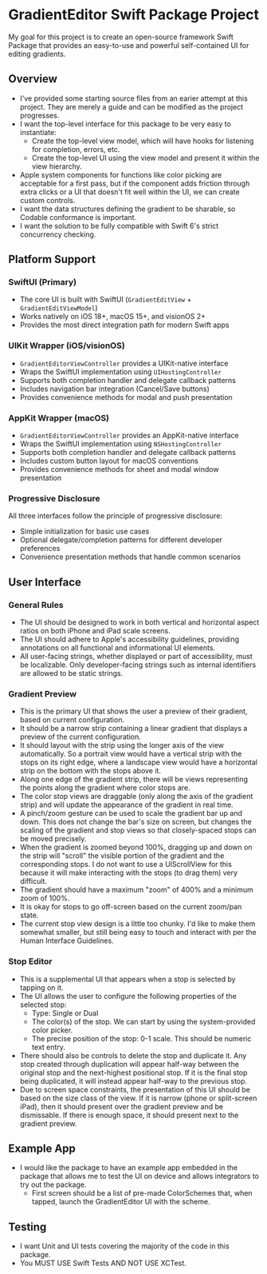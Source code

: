# GradientEditor Swift Package Project

My goal for this project is to create an open-source framework Swift Package that provides an easy-to-use and powerful self-contained UI for editing gradients.

## Overview

- I've provided some starting source files from an earier attempt at this project. They are merely a guide and can be modified as the project progresses.
- I want the top-level interface for this package to be very easy to instantiate:
  - Create the top-level view model, which will have hooks for listening for completion, errors, etc.
  - Create the top-level UI using the view model and present it within the view hierarchy.
- Apple system components for functions like color picking are acceptable for a first pass, but if the component adds friction through extra clicks or a UI that doesn't fit well within the UI, we can create custom controls.
- I want the data structures defining the gradient to be sharable, so Codable conformance is important.
- I want the solution to be fully compatible with Swift 6's strict concurrency checking.

## Platform Support

### SwiftUI (Primary)
- The core UI is built with SwiftUI (`GradientEditView` + `GradientEditViewModel`)
- Works natively on iOS 18+, macOS 15+, and visionOS 2+
- Provides the most direct integration path for modern Swift apps

### UIKit Wrapper (iOS/visionOS)
- `GradientEditorViewController` provides a UIKit-native interface
- Wraps the SwiftUI implementation using `UIHostingController`
- Supports both completion handler and delegate callback patterns
- Includes navigation bar integration (Cancel/Save buttons)
- Provides convenience methods for modal and push presentation

### AppKit Wrapper (macOS)
- `GradientEditorViewController` provides an AppKit-native interface
- Wraps the SwiftUI implementation using `NSHostingController`
- Supports both completion handler and delegate callback patterns
- Includes custom button layout for macOS conventions
- Provides convenience methods for sheet and modal window presentation

### Progressive Disclosure
All three interfaces follow the principle of progressive disclosure:
- Simple initialization for basic use cases
- Optional delegate/completion patterns for different developer preferences
- Convenience presentation methods that handle common scenarios

## User Interface

### General Rules

- The UI should be designed to work in both vertical and horizontal aspect ratios on both iPhone and iPad scale screens.
- The UI should adhere to Apple's accessibility guidelines, providing annotations on all functional and informational UI elements.
- All user-facing strings, whether displayed or part of accessibility, must be localizable. Only developer-facing strings such as internal identifiers are allowed to be static strings.

### Gradient Preview

- This is the primary UI that shows the user a preview of their gradient, based on current configuration.
- It should be a narrow strip containing a linear gradient that displays a preview of the current configuration.
- It should layout with the strip using the longer axis of the view automatically. So a portrait view would have a vertical strip with the stops on its right edge, where a landscape view would have a horizontal strip on the bottom with the stops above it.
- Along one edge of the gradient strip, there will be views representing the points along the gradient where color stops are.
- The color stop views are draggable (only along the axis of the gradient strip) and will update the appearance of the gradient in real time.
- A pinch/zoom gesture can be used to scale the gradient bar up and down. This does not change the bar's size on screen, but changes the scaling of the gradient and stop views so that closely-spaced stops can be moved precisely.
- When the gradient is zoomed beyond 100%, dragging up and down on the strip will "scroll" the visible portion of the gradient and the corresponding stops. I do not want to use a UIScrollView for this because it will make interacting with the stops (to drag them) very difficult.
- The gradient should have a maximum "zoom" of 400% and a minimum zoom of 100%.
- It is okay for stops to go off-screen based on the current zoom/pan state.
- The current stop view design is a little too chunky. I'd like to make them somewhat smaller, but still being easy to touch and interact with per the Human Interface Guidelines.

### Stop Editor

- This is a supplemental UI that appears when a stop is selected by tapping on it.
- The UI allows the user to configure the following properties of the selected stop:
  - Type: Single or Dual
  - The color(s) of the stop. We can start by using the system-provided color picker.
  - The precise position of the stop: 0-1 scale. This should be numeric text entry.
- There should also be controls to delete the stop and duplicate it. Any stop created through duplication will appear half-way between the original stop and the next-highest positional stop. If it is the final stop being duplicated, it will instead appear half-way to the previous stop.
- Due to screen space constraints, the presentation of this UI should be based on the size class of the view. If it is narrow (phone or split-screen iPad), then it should present over the gradient preview and be dismissable. If there is enough space, it should present next to the gradient preview.

## Example App

- I would like the package to have an example app embedded in the package that allows me to test the UI on device and allows integrators to try out the package.
  - First screen should be a list of pre-made ColorSchemes that, when tapped, launch the GradientEditor UI with the scheme.

## Testing

- I want Unit and UI tests covering the majority of the code in this package.
- You MUST USE Swift Tests AND NOT USE XCTest.
